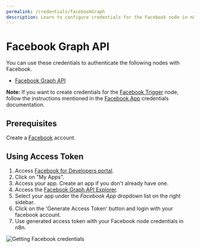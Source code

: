 ```yaml
---
permalink: /credentials/facebookGraph
description: Learn to configure credentials for the Facebook node in n8n
---
```


# Facebook Graph API

You can use these credentials to authenticate the following nodes with Facebook.
- [Facebook Graph API](../../nodes-library/nodes/FacebookGraphApi/README.md)

**Note:** If you want to create credentials for the [Facebook Trigger](../../nodes-library/trigger-nodes/FacebookTrigger/README.md) node, follow the instructions mentioned in the [Facebook App](../FacebookApp/README.md) credentials documentation.

## Prerequisites

Create a [Facebook](https://www.facebook.com/) account.

## Using Access Token

1. Access [Facebook for Developers portal](https://developers.facebook.com/).
2. Click on "My Apps".
3. Access your app. Create an app if you don't already have one.
4. Access the [Facebook Graph API Explorer](https://developers.facebook.com/tools/explorer/).
5. Select your app under the *Facebook App* dropdown list on the right sidebar.
6. Click on the 'Generate Access Token' button and login with your facebook account.
6. Use generated access token with your Facebook node credentials in n8n.

![Getting Facebook credentials](REDACTED)

